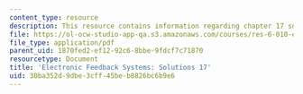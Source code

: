 ```yaml
---
content_type: resource
description: This resource contains information regarding chapter 17 solutions.
file: https://ol-ocw-studio-app-qa.s3.amazonaws.com/courses/res-6-010-electronic-feedback-systems-spring-2013/30ba352d9dbe3cff45beb8826bc6b9e6_MITRES_6-010S13_sol17.pdf
file_type: application/pdf
parent_uid: 1870fed2-ef12-92c6-8bbe-9fdcf7c71870
resourcetype: Document
title: 'Electronic Feedback Systems: Solutions 17'
uid: 30ba352d-9dbe-3cff-45be-b8826bc6b9e6
---
```

